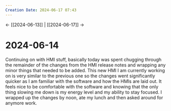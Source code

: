 ```yaml
---
Creation Date: 2024-06-17 07:43
---
```


<- [[2024-06-13]] | [[2024-06-17]]  ->

# 2024-06-14
Continuing on with HMI stuff, basically today was spent chugging through the remainder of the changes from the HMI release notes and wrapping any minor things that needed to be added. This new HMI I am currently working on is very similar to the previous one so the changes went significantly quicker as I am familiar with the software and how the HMIs are laid out. It feels nice to be comfortable with the software and knowing that the only thing slowing me down is my energy level and my ability to stay focused. I wrapped up the changes by noon, ate my lunch and then asked around for anymore work.